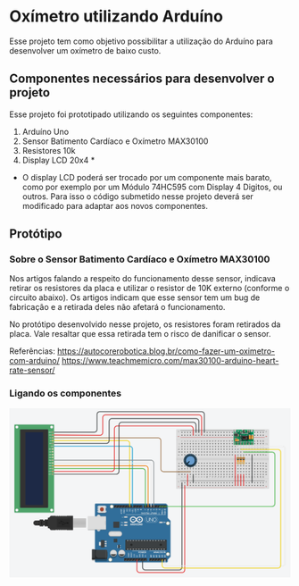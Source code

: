 # Oxímetro utilizando Arduíno
Esse projeto tem como objetivo possibilitar a utilização do Arduíno para desenvolver um oxímetro de baixo custo.

## Componentes necessários para desenvolver o projeto

Esse projeto foi prototipado utilizando os seguintes componentes:
1. Arduíno Uno
2. Sensor Batimento Cardíaco e Oxímetro MAX30100
3. Resistores 10k
4. Display LCD 20x4 *

* O display LCD poderá ser trocado por um componente mais barato, como por exemplo por um Módulo 74HC595 com Display 4 Digitos, ou outros. Para isso o código submetido nesse projeto deverá ser modificado para adaptar aos novos componentes.

## Protótipo

### Sobre o Sensor Batimento Cardíaco e Oxímetro MAX30100
Nos artigos falando a respeito do funcionamento desse sensor, indicava retirar os resistores da placa e utilizar o resistor de 10K externo (conforme o circuito abaixo). Os artigos indicam que esse sensor tem um bug de fabricação e a retirada deles não afetará o funcionamento.

No protótipo desenvolvido nesse projeto, os resistores foram retirados da placa. Vale resaltar que essa retirada tem o risco de danificar o sensor.

Referências: 
https://autocorerobotica.blog.br/como-fazer-um-oximetro-com-arduino/
https://www.teachmemicro.com/max30100-arduino-heart-rate-sensor/

### Ligando os componentes
![alt text](https://github.com/prifigueredo/arduino-oximetro/blob/master/oximetro-circuito.png)

